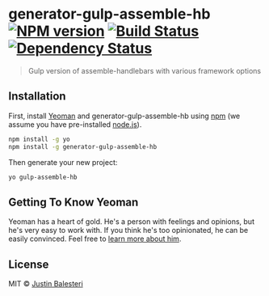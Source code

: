 # generator-gulp-assemble-hb [![NPM version][npm-image]][npm-url] [![Build Status][travis-image]][travis-url] [![Dependency Status][daviddm-image]][daviddm-url]
> Gulp version of assemble-handlebars with various framework options

## Installation

First, install [Yeoman](http://yeoman.io) and generator-gulp-assemble-hb using [npm](https://www.npmjs.com/) (we assume you have pre-installed [node.js](https://nodejs.org/)).

```bash
npm install -g yo
npm install -g generator-gulp-assemble-hb
```

Then generate your new project:

```bash
yo gulp-assemble-hb
```

## Getting To Know Yeoman

Yeoman has a heart of gold. He&#39;s a person with feelings and opinions, but he&#39;s very easy to work with. If you think he&#39;s too opinionated, he can be easily convinced. Feel free to [learn more about him](http://yeoman.io/).

## License

MIT © [Justin Balesteri](http://hoodooinc.com)


[npm-image]: https://badge.fury.io/js/generator-gulp-assemble-hb.svg
[npm-url]: https://npmjs.org/package/generator-gulp-assemble-hb
[travis-image]: https://travis-ci.org/jbalesteri/generator-gulp-assemble-hb.svg?branch=master
[travis-url]: https://travis-ci.org/jbalesteri/generator-gulp-assemble-hb
[daviddm-image]: https://david-dm.org/jbalesteri/generator-gulp-assemble-hb.svg?theme=shields.io
[daviddm-url]: https://david-dm.org/jbalesteri/generator-gulp-assemble-hb
